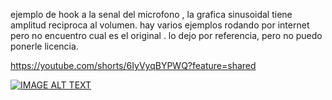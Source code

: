 ejemplo de hook a la senal del microfono , la grafica sinusoidal tiene amplitud reciproca al volumen.  hay varios ejemplos rodando por internet pero no encuentro cual es el original . lo dejo por referencia, pero no puedo ponerle licencia.

https://youtube.com/shorts/6IyVyqBYPWQ?feature=shared

[![IMAGE ALT TEXT](http://img.youtube.com/vi/YOUTUBE_VIDEO_ID_HERE/0.jpg)](https://youtube.com/shorts/6IyVyqBYPWQ)
